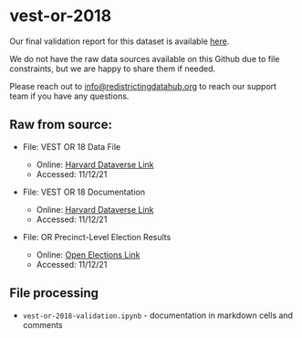 # vest-or-2018

Our final validation report for this dataset is available [here](https://redistrictingdatahub.org/dataset/vest-2018-oregon-precinct-and-election-results/).

We do not have the raw data sources available on this Github due to file constraints, but we are happy to share them if needed. 

Please reach out to info@redistrictingdatahub.org to reach our support team if you have any questions.

## **Raw from source:**
- File: VEST OR 18 Data File
  - Online: [Harvard Dataverse Link](https://dataverse.harvard.edu/file.xhtml?fileId=5194702&version=49.0)
  - Accessed: 11/12/21

- File: VEST OR 18 Documentation
  - Online: [Harvard Dataverse Link](https://dataverse.harvard.edu/file.xhtml?fileId=5371919&version=49.0)
  - Accessed: 11/12/21

- File: OR Precinct-Level Election Results
  - Online: [Open Elections Link](https://github.com/openelections/openelections-data-or/)
  - Accessed: 11/12/21  

## File processing

- `vest-or-2018-validation.ipynb` - documentation in markdown cells and comments
